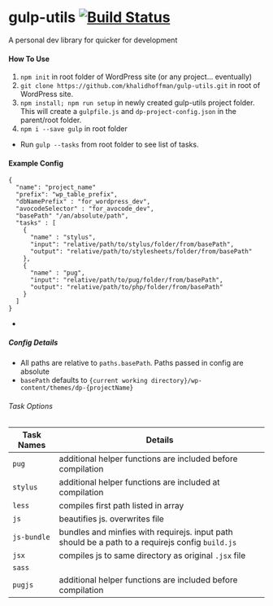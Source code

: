 # gulp-utils [![Build Status](https://travis-ci.org/khalidhoffman/gulp-utils.svg?branch=master)](https://travis-ci.org/khalidhoffman/gulp-utils)
A personal dev library for quicker for development

#### How To Use
1. `npm init` in root folder of WordPress site (or any project... eventually)
2. `git clone https://github.com/khalidhoffman/gulp-utils.git` in root of WordPress site. 
3. `npm install; npm run setup` in newly created gulp-utils project folder. This will create a `gulpfile.js` and `dp-project-config.json` in the parent/root folder.
4. `npm i --save gulp` in root folder

* Run `gulp --tasks` from root folder to see list of tasks.
 
#### Example Config
```
{
  "name": "project_name"
  "prefix": "wp_table_prefix",
  "dbNamePrefix" : "for_wordpress_dev",
  "avocodeSelector" : "for_avocode_dev",
  "basePath" "/an/absolute/path",
  "tasks" : [
    {
      "name" : "stylus",
      "input": "relative/path/to/stylus/folder/from/basePath",
      "output": "relative/path/to/stylesheets/folder/from/basePath"
    },
    {
      "name" : "pug",
      "input": "relative/path/to/pug/folder/from/basePath",
      "output": "relative/path/to/php/folder/from/basePath"
    }
  ]
}
```
* 

##### Config Details
* All paths are relative to `paths.basePath`. Paths passed in config are absolute
* `basePath` defaults to `{current working directory}/wp-content/themes/dp-{projectName}`

###### Task Options

Task Names   | Details
-------------|---------
`pug`    	 | additional helper functions are included before compilation
`stylus`	 | additional helper functions are included at compilation
`less`	 	 | compiles first path listed in array
`js`  | beautifies js. overwrites file
`js-bundle`  | bundles and minfies with requirejs. input path should be a path to a requirejs config `build.js`
`jsx`		 | compiles js to same directory as original `.jsx` file
`sass`		 |
`pugjs`		 | additional helper functions are included before compilation
